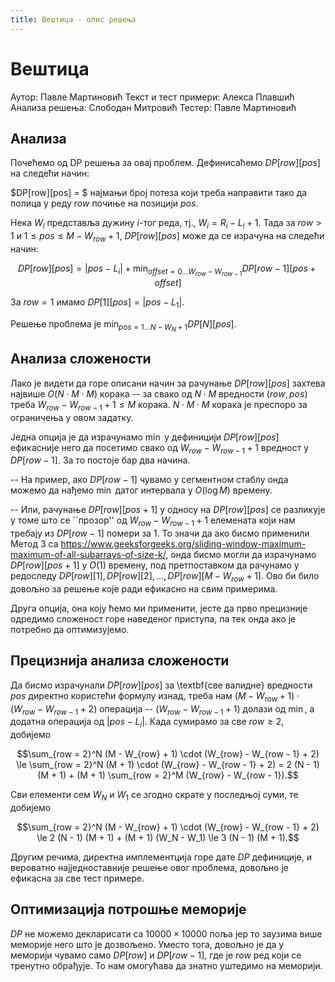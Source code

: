 ```yaml
---
title: Вештица - опис решења
---
```


# Вештица

Аутор: Павле Мартиновић
Текст и тест примери: Алекса Плавшић
Анализа решења: Слободан Митровић
Тестер: Павле Мартиновић

## Анализа
Почећемо од DP решења за овај проблем. Дефинисаћемо $DP[row][pos]$ на следећи начин:

$DP[row][pos] = $ најмањи број потеза који треба направити тако да полица у реду $row$ почиње на позицији $pos$.

Нека $W_i$ представља дужину $i$-тог реда, тј., $W_i = R_i - L_i + 1$. Тада за $row > 1$ и $1 \le pos \le M - W_{row} + 1$, $DP[row][pos]$ може да се израчуна на следећи начин:

$$DP[row][pos] = |pos - L_i| + \min_{offset = 0 \ldots W_{row} - W_{row - 1}} DP[row - 1][pos + offset]$$

За $row = 1$ имамо $DP[1][pos] = |pos - L_1|$.

Решење проблема је $\min_{pos = 1 \ldots N - W_N + 1} DP[N][pos]$.

## Анализа сложености
Лако је видети да горе описани начин за рачунање $DP[row][pos]$ захтева највише $O(N \cdot M \cdot M)$ корака -- за свако од $N \cdot M$ вредности $(row, pos)$ треба $W_{row} - W_{row - 1} + 1 \le M$ корака. $N \cdot M \cdot M$ корака је преспоро за ограничења у овом задатку.

Једна опција је да израчунамо $\min$ у дефиницији $DP[row][pos]$ ефикасније него да посетимо свако од $W_{row} - W_{row - 1} + 1$ вредност у $DP[row - 1]$. За то постоје бар два начина.

-- На пример, ако $DP[row - 1]$ чувамо у сегментном стаблу онда можемо да нађемо $\min$ датог интервала у $O(\log M)$ времену.

-- Или, рачунање $DP[row][pos + 1]$ у односу на $DP[row][pos]$ се разликује у томе што се ``прозор'' од $W_{row} - W_{row - 1} + 1$ елемената који нам требају из $DP[row - 1]$ помери за $1$. То значи да ако бисмо применили Метод 3 са https://www.geeksforgeeks.org/sliding-window-maximum-maximum-of-all-subarrays-of-size-k/, онда бисмо могли да израчунамо $DP[row][pos + 1]$ у $O(1)$ времену, под претпоставком да рачунамо у редоследу $DP[row][1], DP[row][2], \ldots, DP[row][M - W_{row} + 1]$. Ово би било довољно за решење које ради ефикасно на свим примерима.

Друга опција, она коју ћемо ми применити, јесте да прво прецизније одредимо сложеност горе наведеног приступа, па тек онда ако је потребно да оптимизујемо.

## Прецизнија анализа сложености
Да бисмо израчунали $DP[row][pos]$ за \textbf{све валидне} вредности $pos$ директно користећи формулу изнад, треба нам $(M - W_{row} + 1) \cdot (W_{row} - W_{row - 1} + 2)$ операција -- $(W_{row} - W_{row - 1} + 1)$ долази од $\min$, а додатна операција од $|pos - L_i|$. Када сумирамо за све $row \ge 2$, добијемо

$$\sum_{row = 2}^N (M - W_{row} + 1) \cdot (W_{row} - W_{row - 1} + 2) \le \sum_{row = 2}^N (M + 1) \cdot (W_{row} - W_{row - 1} + 2) = 2 (N - 1) (M + 1) + (M + 1) \sum_{row = 2}^M (W_{row} - W_{row - 1}).$$

Сви елементи сем $W_N$ и $W_1$ се згодно скрате у последњој суми, те добијемо

$$\sum_{row = 2}^N (M - W_{row} + 1) \cdot (W_{row} - W_{row - 1} + 2) \le 2 (N - 1) (M + 1) + (M + 1) (W_N - W_1) \le 3 (N - 1) (M + 1).$$

Другим речима, директна имплементција горе дате $DP$ дефиниције, и вероватно најједноставније решење овог проблема, довољно је ефикасна за све тест примере.

## Оптимизација потрошње меморије
$DP$ не можемо декларисати са $10000 \times 10000$ поља јер то заузима више меморије него што је дозвољено. Уместо тога, довољно је да у меморији чувамо само $DP[row]$ и $DP[row - 1]$, где је $row$ ред који се тренутно обрађује. То нам омогућава да знатно уштедимо на меморији.
